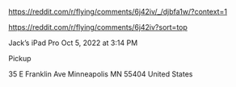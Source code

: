 https://reddit.com/r/flying/comments/6j42iv/_/djbfa1w/?context=1

https://reddit.com/r/flying/comments/6j42iv?sort=top


Jack’s iPad Pro
Oct 5, 2022 at 3:14 PM

Pickup

35 E Franklin Ave
Minneapolis MN 55404
United States